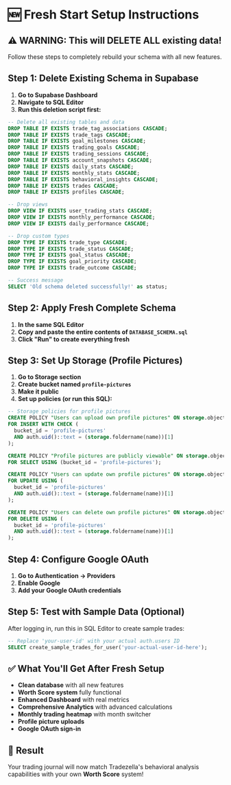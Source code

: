 # 🆕 Fresh Start Setup Instructions

## ⚠️ WARNING: This will DELETE ALL existing data!

Follow these steps to completely rebuild your schema with all new features.

## Step 1: Delete Existing Schema in Supabase

1. **Go to Supabase Dashboard**
2. **Navigate to SQL Editor**
3. **Run this deletion script first:**

```sql
-- Delete all existing tables and data
DROP TABLE IF EXISTS trade_tag_associations CASCADE;
DROP TABLE IF EXISTS trade_tags CASCADE;
DROP TABLE IF EXISTS goal_milestones CASCADE;
DROP TABLE IF EXISTS trading_goals CASCADE;
DROP TABLE IF EXISTS trading_sessions CASCADE;
DROP TABLE IF EXISTS account_snapshots CASCADE;
DROP TABLE IF EXISTS daily_stats CASCADE;
DROP TABLE IF EXISTS monthly_stats CASCADE;
DROP TABLE IF EXISTS behavioral_insights CASCADE;
DROP TABLE IF EXISTS trades CASCADE;
DROP TABLE IF EXISTS profiles CASCADE;

-- Drop views
DROP VIEW IF EXISTS user_trading_stats CASCADE;
DROP VIEW IF EXISTS monthly_performance CASCADE;
DROP VIEW IF EXISTS daily_performance CASCADE;

-- Drop custom types
DROP TYPE IF EXISTS trade_type CASCADE;
DROP TYPE IF EXISTS trade_status CASCADE;
DROP TYPE IF EXISTS goal_status CASCADE;
DROP TYPE IF EXISTS goal_priority CASCADE;
DROP TYPE IF EXISTS trade_outcome CASCADE;

-- Success message
SELECT 'Old schema deleted successfully!' as status;
```

## Step 2: Apply Fresh Complete Schema

1. **In the same SQL Editor**
2. **Copy and paste the entire contents of `DATABASE_SCHEMA.sql`**
3. **Click "Run" to create everything fresh**

## Step 3: Set Up Storage (Profile Pictures)

1. **Go to Storage section**
2. **Create bucket named `profile-pictures`**
3. **Make it public**
4. **Set up policies (or run this SQL):**

```sql
-- Storage policies for profile pictures
CREATE POLICY "Users can upload own profile pictures" ON storage.objects
FOR INSERT WITH CHECK (
  bucket_id = 'profile-pictures' 
  AND auth.uid()::text = (storage.foldername(name))[1]
);

CREATE POLICY "Profile pictures are publicly viewable" ON storage.objects
FOR SELECT USING (bucket_id = 'profile-pictures');

CREATE POLICY "Users can update own profile pictures" ON storage.objects
FOR UPDATE USING (
  bucket_id = 'profile-pictures' 
  AND auth.uid()::text = (storage.foldername(name))[1]
);

CREATE POLICY "Users can delete own profile pictures" ON storage.objects
FOR DELETE USING (
  bucket_id = 'profile-pictures' 
  AND auth.uid()::text = (storage.foldername(name))[1]
);
```

## Step 4: Configure Google OAuth

1. **Go to Authentication → Providers**
2. **Enable Google**
3. **Add your Google OAuth credentials**

## Step 5: Test with Sample Data (Optional)

After logging in, run this in SQL Editor to create sample trades:

```sql
-- Replace 'your-user-id' with your actual auth.users ID
SELECT create_sample_trades_for_user('your-actual-user-id-here');
```

## ✅ What You'll Get After Fresh Setup

- **Clean database** with all new features
- **Worth Score system** fully functional
- **Enhanced Dashboard** with real metrics
- **Comprehensive Analytics** with advanced calculations
- **Monthly trading heatmap** with month switcher
- **Profile picture uploads**
- **Google OAuth sign-in**

## 🎯 Result

Your trading journal will now match Tradezella's behavioral analysis capabilities with your own **Worth Score** system!